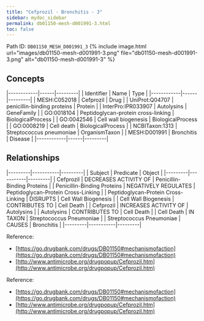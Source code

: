 ```yaml
---
title: "Cefprozil - Bronchitis - 3"
sidebar: mydoc_sidebar
permalink: db01150-mesh-d001991-3.html
toc: false 
---
```



Path ID: `DB01150_MESH_D001991_3`
{% include image.html url="images/db01150-mesh-d001991-3.png" file="db01150-mesh-d001991-3.png" alt="db01150-mesh-d001991-3" %}

## Concepts

|------------|------|---------|
| Identifier | Name | Type    |
|------------|------|---------|
| MESH:C052018 | Cefprozil | Drug |
| UniProt:Q04707 | penicillin-binding proteins | Protein |
| InterPro:IPR033907 | Autolysins | GeneFamily |
| GO:0018104 | Peptidoglycan-protein cross-linking | BiologicalProcess |
| GO:0042546 | Cell wall biogenesis | BiologicalProcess |
| GO:0008219 | Cell death | BiologicalProcess |
| NCBITaxon:1313 | Streptococcus pneumoniae | OrganismTaxon |
| MESH:D001991 | Bronchitis | Disease |
|------------|------|---------|

## Relationships

|---------|-----------|---------|
| Subject | Predicate | Object  |
|---------|-----------|---------|
| Cefprozil | DECREASES ACTIVITY OF | Penicillin-Binding Proteins |
| Penicillin-Binding Proteins | NEGATIVELY REGULATES | Peptidoglycan-Protein Cross-Linking |
| Peptidoglycan-Protein Cross-Linking | DISRUPTS | Cell Wall Biogenesis |
| Cell Wall Biogenesis | CONTRIBUTES TO | Cell Death |
| Cefprozil | INCREASES ACTIVITY OF | Autolysins |
| Autolysins | CONTRIBUTES TO | Cell Death |
| Cell Death | IN TAXON | Streptococcus Pneumoniae |
| Streptococcus Pneumoniae | CAUSES | Bronchitis |
|---------|-----------|---------|

Reference: 
  - [https://go.drugbank.com/drugs/DB01150#mechanismofaction](https://go.drugbank.com/drugs/DB01150#mechanismofaction)
  - [http://www.antimicrobe.org/drugpopup/Cefprozil.htm](http://www.antimicrobe.org/drugpopup/Cefprozil.htm)

Reference: 
  - [https://go.drugbank.com/drugs/DB01150#mechanismofaction](https://go.drugbank.com/drugs/DB01150#mechanismofaction)
  - [http://www.antimicrobe.org/drugpopup/Cefprozil.htm](http://www.antimicrobe.org/drugpopup/Cefprozil.htm)
